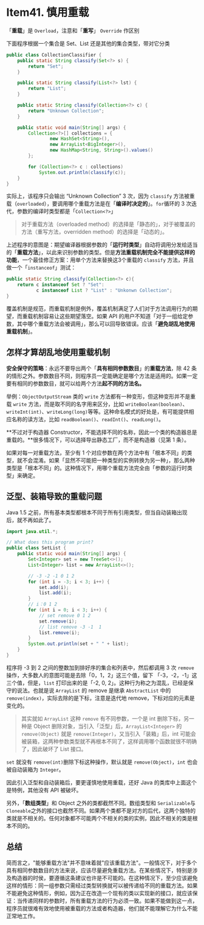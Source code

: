 # Item41. 慎用重载



「**重载**」是 `Overload`，注意和「**重写**」 `Override` 作区别

下面程序根据一个集合是 Set、List 还是其他的集合类型，带对它分类

```java
public class CollectionClassifier {
    public static String classify(Set<?> s) {
        return "Set";
    }

    public static String classify(List<?> lst) {
        return "List";
    }

    public static String classify(Collection<?> c) {
        return "Unknown Collection";
    }

    public static void main(String[] args) {
        Collection<?>[] collections = {
                new HashSet<String>(),
                new ArrayList<BigInteger>(),
                new HashMap<String, String>().values()
        };

        for (Collection<?> c : collections)
            System.out.println(classify(c));
    }
}
```



实际上，该程序只会输出 “Unknown Collection” 3 次，因为 `classify` 方法被重载（`overloaded`），要调用哪个重载方法是在「**编译时决定的**」。`for`循环的 3 次迭代，参数的编译时类型都是「`Collection<?>`」

> 对于重载方法（overloaded method）的选择是「静态的」，对于被覆盖的方法（重写方法，overridden method）的选择是「动态的」。



上述程序的意图是：期望编译器根据参数的「**运行时类型**」自动将调用分发给适当的「**重载方法**」，以此来识别参数的类型。但是**方法重载机制完全不能提供这样的功能**，一个最佳修正方案：用单个方法来替换这3个重载的 `classify` 方法，并且做一个「`instanceof`」测试：

```java
public static String classify(Collection<?> c){
    return c instanceof Set ? "Set":
    	   c instanceof List ? "List" : "Unkonwn Collection";
}
```





覆盖机制是规范，而重载机制是例外，覆盖机制满足了人们对于方法调用行为的期望，而重载机制容易让这些期望落空。如果 API 的用户不知道「对于一组给定参数，其中哪个重载方法会被调用」，那么可以回导致错误。应该「**避免胡乱地使用重载机制**」。



## 怎样才算胡乱地使用重载机制

**安全保守的策略**：永远不要导出两个「**具有相同参数数目**」的**重载方法**，除 42 条的情形之外。参数数目不同，则程序员一定能确定是哪个方法是适用的。如果一定要有相同的参数数目，就可以给两个方法**起不同的方法名。**



举例：`ObjectOutputStream` 类的 `write` 方法都有一种变形，但这种变形并不是重载 `write` 方法，而是取不同的名字用来区分，比如 `writeBoolean(boolean)`、`writeInt(int)`、`writeLong(long)`等等。这种命名模式的好处是，有可能提供相应名称的读方法，比如 `readBoolean()`、`readInt()`、`readLong()`。



**不过对于构造器 Constructor，不能选择不同的名称，因此一个类的构造器总是重载的。**很多情况下，可以选择导出静态工厂，而不是构造器（见第 1 条）。





如果对每一对重载方法，至少有 1 个对应参数在两个方法中有「根本不同」的类型，就不会混淆。如果「显然不可能把一种类型的实例转换为另一种」，那么两种类型是「根本不同」的。这种情况下，用哪个重载方法完全由「参数的运行时类型」来确定。



## 泛型、装箱导致的重载问题



Java 1.5 之前，所有基本类型都根本不同于所有引用类型，但当自动装箱出现后，就不再如此了。





```java
import java.util.*;

// What does this program print?
public class SetList {
    public static void main(String[] args) {
        Set<Integer> set = new TreeSet<>();
        List<Integer> list = new ArrayList<>();

        // -3 -2 -1 0 1 2
        for (int i = -3; i < 3; i++) {
            set.add(i);
            list.add(i);
        }
        // i：0 1 2 
        for (int i = 0; i < 3; i++) {
            // set remove 0 1 2
            set.remove(i);
            // list remove -3 -1  1
            list.remove(i);
        }
        System.out.println(set + " " + list);
    }
}

```



程序将 -3 到 2 之间的整数加到排好序的集合和列表中，然后都调用 3 次 `remove` 操作，大多数人的意图可能是去除「0，1，2」这三个值，留下 「-3，-2，-1」这三个值，但是，`list` 打印出来的是「-2, 0, 2」。这种行为称之为混乱，已经是保守的说法。也就是说 `ArrayList` 的 remove 是继承 `AbstractList` 中的 `remove(index)`，实际去除的是下标，注意是迭代地 remove，下标对应的元素是变化的。

> 其实就如 `ArrayList` 这种 `remove` 有不同参数，一个是 int 删除下标，另一种是 Object 删除对象，当引入「泛型」后，`ArrayList<Integer>` 的 `remove(Object)` 就是 `remove(Integer)`，又当引入「装箱」后，int 可能会被装箱，这两种参数类型就不再根本不同了，这样调用哪个函数就很不明确了，因此破坏了 List 接口。

`set` 就没有 `remove(int)`删除下标这种操作，默认就是 `remove(Object)`，`int` 也会被自动装箱为 `Integer`。



因此引入泛型和自动装箱后，要更谨慎地使用重载，还好 Java 的类库中上面这个是特例，其他没有 API 被破坏。



另外，「**数组类型**」和 Object 之外的类都截然不同。数组类型和 `Serializable`与 `Cloneable`之外的接口也截然不同。如果两个类都不是对方的后代，这两个独特的类就是不相关的。任何对象都不可能两个不相关的类的实例，因此不相关的类是根本不同的。





## 总结

简而言之，"能够重载方法"并不意味着就"应该重载方法"。一般情况下，对于多个具有相同参数数目的方法来说，应该尽量避免重载方法。在某些情况下，特别是涉及构造器的时侯，要遵循这条建议也许是不可能的。在这种情况下，至少应该避免这样的情形：同一组参数只需经过类型转换就可以被传递给不同的重载方法。如果不能避免这种情形，例如，因为正在改造一个现有的类以实现新的接口，就应该保证：当传递同样的参数时，所有重载方法的行为必须一致。如果不能做到这一点，程序员就很难有效地使用被重载的方法或者构造器，他们就不能理解它为什么不能正常地工作。







